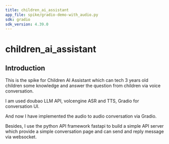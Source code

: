 ```yaml
---
title: children_ai_assistant
app_file: spike/gradio-demo-with_audio.py
sdk: gradio
sdk_version: 4.39.0
---
```

# children_ai_assistant

## Introduction

This is the spike for Children AI Assistant which can tech 3 years old children some knowledge and answer the question from children via voice conversation.

I am used doubao LLM API, volcengine ASR and TTS, Gradio for conversation UI.

And now I have implemented the audio to audio conversation via Gradio.

Besides, I use the python API framework fastapi to build a simple API server which provide a simple conversation page and can send and reply message via websocket.